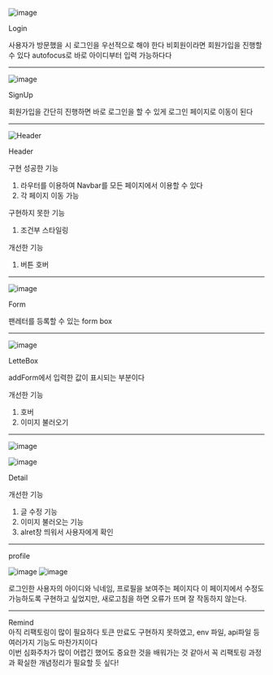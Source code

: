 ![image](https://github.com/heeneeee/React_fanletterapp-login/assets/144337252/49de0c52-712c-4fd5-8e24-e88ca152d4a9)

Login

사용자가 방문했을 시 로그인을 우선적으로 해야 한다
비회원이라면 회원가입을 진행할 수 있다
autofocus로 바로 아이디부터 입력 가능하다다


--------------------------------------------------------------------------

![image](https://github.com/heeneeee/React_fanletterapp-login/assets/144337252/11945d9f-7b28-4cb2-bc9b-ed6ee9e5a4a1)


SignUp

회원가입을 간단히 진행하면 바로 로그인을 할 수 있게
로그인 페이지로 이동이 된다


--------------------------------------------------------------------------

![Header](https://github.com/heeneeee/React_fanletterapp-login/assets/144337252/27ab484e-76d3-4ad0-bd3e-aea362e7e2d2)

Header
   
구현 성공한 기능
1. 라우터를 이용하여 Navbar를 모든 페이지에서 이용할 수 있다
2. 각 페이지 이동 가능
   
구현하지 못한 기능
1. 조건부 스타일링


개선한 기능
1. 버튼 호버

--------------------------------------------------------------------------

![image](https://github.com/heeneeee/React_fanletterapp-login/assets/144337252/a40c4cf8-0b32-4280-b6f8-8ffce531396d)

Form

팬레터를 등록할 수 있는 form box


--------------------------------------------------------------------------

![image](https://github.com/heeneeee/React_fanletterapp-login/assets/144337252/492a6e71-3982-4d99-93b4-544bfb0448e6)


LetteBox


addForm에서 입력한 값이 표시되는 부분이다


개선한 기능
1. 호버
2. 이미지 불러오기

--------------------------------------------------------------------------


![image](https://github.com/heeneeee/React_fanletterapp-login/assets/144337252/40e97e4b-e048-4f29-bee8-d4aeaa940c46)

![image](https://github.com/heeneeee/React_fanletterapp-login/assets/144337252/98852e06-f86a-4d7e-bf4b-d920601f6145)



Detail


개선한 기능
1. 글 수정 기능 
2. 이미지 불러오는 기능
3. alret창 띄워서 사용자에게 확인
   
--------------------------------------------------------------------------

profile

![image](https://github.com/heeneeee/React_fanletterapp-login/assets/144337252/2f02826c-3c76-42da-8730-0be5863d6341)
![image](https://github.com/heeneeee/React_fanletterapp-login/assets/144337252/fab655fa-e0fb-42c2-bdf6-0e2f633fffbb)


로그인한 사용자의 아이디와 닉네임, 프로필을 보여주는 페이지다
이 페이지에서 수정도 가능하도록 구현하고 싶었지만,
새로고침을 하면 오류가 뜨며 잘 작동하지 않는다.

--------------------------------------------------------------------------

Remind </br>
아직 리팩토링이 많이 필요하다
토큰 만료도 구현하지 못하였고, env 파일, api파일 등 여러가지 기능도 마찬가지이다
 </br>
이번 심화주차가 많이 어렵긴 했어도
중요한 것을 배워가는 것 같아서 꼭 리팩토링 과정과 확실한 개념정리가 필요할 듯 싶다!




